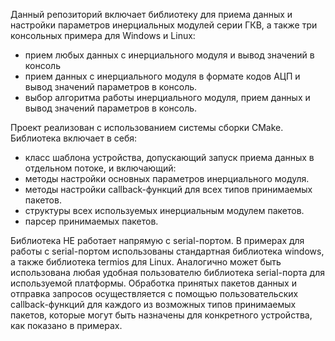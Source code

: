 Данный репозиторий включает библиотеку для приема данных и настройки параметров инерциальных модулей серии ГКВ, а также три консольных примера для Windows и Linux:

- прием любых данных с инерциального модуля и вывод значений в консоль
- прием данных с инерциального модуля в формате кодов АЦП и вывод значений параметров в консоль.
- выбор алгоритма работы инерциального модуля, прием данных и вывод значений параметров в консоль. 

Проект реализован с использованием системы сборки CMake.
Библиотека включает в себя:

- класс шаблона устройства, допускающий запуск приема данных в отдельном потоке, и включающий:
-   методы настройки основных параметров инерциального модуля.
-   методы настройки callback-функций для всех типов принимаемых пакетов.
-   структуры всех используемых инерциальным модулем пакетов.
-   парсер принимаемых пакетов.

Библиотека НЕ работает напрямую с serial-портом. В примерах для работы с serial-портом использованы стандартная библиотека windows, а также библиотека termios для Linux. 
Аналогично может быть использована любая удобная пользователю библиотека serial-порта для используемой платформы. 
Обработка принятых пакетов данных и отправка запросов осуществляется с помощью пользовательских callback-функций для каждого из возможных типов принимаемых пакетов, которые могут быть назначены для конкретного устройства, как показано в примерах.

